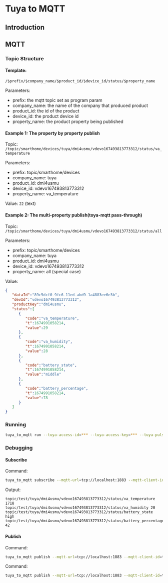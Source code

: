 # Tuya to MQTT

## Introduction

## MQTT

### Topic Structure

#### Template: 
```/$prefix/$company_name/$product_id/$device_id/status/$property_name```

Parameters:
- prefix: the mqtt topic set as program param
- company_name: the name of the company that produced product
- product_id: the id of the product
- device_id: the product device id
- property_name: the product property being published

#### Example 1: The property by property publish

Topic: ```/topic/smarthome/devices/tuya/dmi4usmu/vdevo167493813773312/status/va_temperature```

Parameters:
- prefix: topic/smarthome/devices
- company_name: tuya
- product_id: dmi4usmu
- device_id: vdevo167493813773312
- property_name: va_temperature

Value:
```22``` (text)

#### Example 2: The multi-property publish(toya-mqtt pass-through)

Topic: ```/topic/smarthome/devices/tuya/dmi4usmu/vdevo167493813773312/status/all```

Parameters:
- prefix: topic/smarthome/devices
- company_name: tuya
- product_id: dmi4usmu
- device_id: vdevo167493813773312
- property_name: all (special case)

Value:
```json
{
   "dataId":"89c5dcf0-9fc6-11ed-abd9-1a4883ee6e3b",
   "devId":"vdevo167493813773312",
   "productKey":"dmi4usmu",
   "status":[
      {
         "code":"va_temperature",
         "t":1674991058214,
         "value":29
      },
      {
         "code":"va_humidity",
         "t":1674991058214,
         "value":28
      },
      {
         "code":"battery_state",
         "t":1674991058214,
         "value":"middle"
      },
      {
         "code":"battery_percentage",
         "t":1674991058214,
         "value":78
      }
   ]
}
```

### Running

```bash
tuya_to_mqtt run --tuya-access-id=*** --tuya-access-key=*** --tuya-pulsar-region=EU --tuya-pulsar-env=PROD --tuya-user=*** --mqtt-url=tcp://localhost:1883 --mqtt-client-id=tuya-to-mqtt_1 --mqtt-username=*** --mqtt-password=*** --mqtt-topic=topic/test
```

### Debugging

#### Subscribe

Command:
```bash
tuya_to_mqtt subscribe --mqtt-url=tcp://localhost:1883 --mqtt-client-id=test --mqtt-username=*** --mqtt-password=*** --mqtt-topic=topic/test/#
```

Output:
```text
topic/test/tuya/dmi4usmu/vdevo167493813773312/status/va_temperature 1718
topic/test/tuya/dmi4usmu/vdevo167493813773312/status/va_humidity 20
topic/test/tuya/dmi4usmu/vdevo167493813773312/status/battery_state high
topic/test/tuya/dmi4usmu/vdevo167493813773312/status/battery_percentage 42
```

#### Publish

Command:
```bash
tuya_to_mqtt publish --mqtt-url=tcp://localhost:1883 --mqtt-client-id=test2 --mqtt-username=*** --mqtt-password=*** --mqtt-topic=topic/test/tuya/dmi4usmu/vdevo167493813773312/status/all --json={"dataId":"371ac9f3-9f61-11ed-abd9-1a4883ee6e3b","devId":"vdevo167493813773312","productKey":"dmi4usmu","status":[{"code":"va_temperature","t":1674947540350,"value":1718},{"code":"va_humidity","t":1674947540350,"value":20},{"code":"battery_state","t":1674947540350,"value":"high"},{"code":"battery_percentage","t":1674947540350,"value":42}]}
```

Command:
```bash
tuya_to_mqtt publish --mqtt-url=tcp://localhost:1883 --mqtt-client-id=test2 --mqtt-username=*** --mqtt-password=*** --mqtt-topic=topic/test/tuya/dmi4usmu/vdevo167493813773312/status/va_temperature --text=24
```